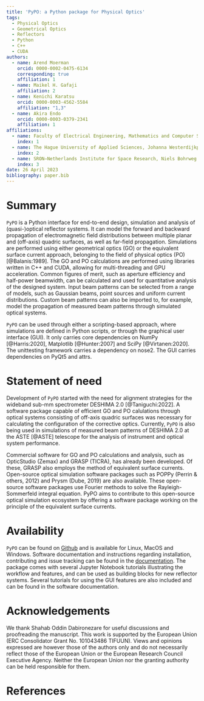 ```yaml
---
title: 'PyPO: a Python package for Physical Optics'
tags:
  - Physical Optics
  - Geometrical Optics
  - Reflectors
  - Python
  - C++
  - CUDA
authors:
  - name: Arend Moerman
    orcid: 0000-0002-0475-6134
    corresponding: true
    affiliation: 1
  - name: Maikel H. Gafaji
    affiliation: 2
  - name: Kenichi Karatsu
    orcid: 0000-0003-4562-5584
    affiliation: "1,3"
  - name: Akira Endo
    orcid: 0000-0003-0379-2341
    affiliation: 1
affiliations:
  - name: Faculty of Electrical Engineering, Mathematics and Computer Science, Delft University of Technology, Mekelweg 4, 2628 CD, Delft, The Netherlands
    index: 1
  - name: The Hague University of Applied Sciences, Johanna Westerdijkplein 75, 2521 EN, The Hague, The Netherlands
    index: 2
  - name: SRON—Netherlands Institute for Space Research, Niels Bohrweg 4, 2333 CA, Leiden, The Netherlands
    index: 3
date: 26 April 2023
bibliography: paper.bib
---
```


# Summary
`PyPO` is a Python interface for end-to-end design, simulation and analysis of (quasi-)optical reflector systems. 
It can model the forward and backward propagation of electromagnetic field distributions between multiple planar and (off-axis) quadric surfaces, as well as far-field propagation.
Simulations are performed using either geometrical optics (GO) or the equivalent surface current approach, belonging to the field of physical optics (PO) [@Balanis:1989].
The GO and PO calculations are performed using libraries written in C++ and CUDA, allowing for multi-threading and GPU acceleration.
Common figures of merit, such as aperture efficiency and half-power beamwidth, can be calculated and used for quantitative analysis of the designed system.
Input beam patterns can be selected from a range of models, such as Gaussian beams, point sources and uniform current distributions. 
Custom beam patterns can also be imported to, for example, model the propagation of measured beam patterns through simulated optical systems.

`PyPO` can be used through either a scripting-based approach, where simulations are defined in Python scripts, or through the graphical user interface (GUI).
It only carries core dependencies on NumPy [@Harris:2020], Matplotlib [@Hunter:2007] and SciPy [@Virtanen:2020]. The unittesting framework carries a dependency on nose2. The GUI carries dependencies on PyQt5 and attrs.

# Statement of need
Development of `PyPO` started with the need for alignment strategies for the wideband sub-mm spectrometer DESHIMA 2.0 [@Taniguchi:2022]. 
A software package capable of efficient GO and PO calulations through optical systems consisting of off-axis quadric surfaces was necessary for calculating the configuration of the corrective optics. 
Currently, `PyPO` is also being used in simulations of measured beam patterns of DESHIMA 2.0 at the ASTE [@ASTE] telescope for the analysis of instrument and optical system performance.

Commercial software for GO and PO calculations and analysis, such as OpticStudio (Zemax) and GRASP (TICRA), has already been developed. 
Of these, GRASP also employs the method of equivalent surface currents.
Open-source optical simulation software packages such as POPPy (Perrin & others, 2012) and Prysm (Dube, 2019) are also available. 
These open-source software packages use Fourier methods to solve the Rayleigh-Sommerfeld integral equation.
PyPO aims to contribute to this open-source optical simulation ecosystem by offering a software package working on the principle of the equivalent surface currents.

# Availability
`PyPO` can be found on [Github](https://github.com/PyPO-dev/PyPO) and is available for Linux, MacOS and Windows.
Software documentation and instructions regarding installation, contributing and issue tracking can be found in the [documentation](https://pypo-dev.github.io/PyPO/).
The package comes with several Jupyter Notebook tutorials illustrating the workflow and features, and can be used as building blocks for new reflector systems.
Several tutorials for using the GUI features are also included and can be found in the software documentation.

# Acknowledgements
We thank Shahab Oddin Dabironezare for useful discussions and proofreading the manuscript.
This work is supported by the European Union (ERC Consolidator Grant No. 101043486 TIFUUN). Views and opinions expressed are however those of the authors only and do not necessarily reflect those of the European Union or the European Research Council Executive Agency. Neither the European Union nor the granting authority can be held responsible for them.

# References
